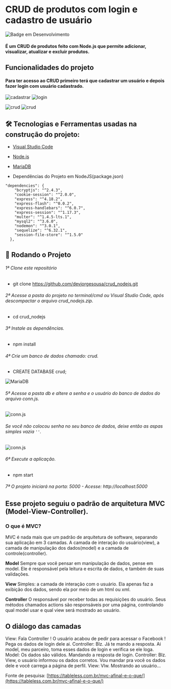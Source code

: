 # CRUD de produtos com login e cadastro de usuário

![Badge em Desenvolvimento](http://img.shields.io/static/v1?label=STATUS&message=EM%20DESENVOLVIMENTO&color=GREEN&style=for-the-badge)

#### É um CRUD de produtos feito com Node.js que permite adicionar, visualizar, atualizar e excluir produtos. 

## Funcionalidades do projeto

#### Para ter acesso ao CRUD primeiro terá que cadastrar um usuário e depois fazer login com usuário cadastrado.

![cadastrar](./Screenshots/cadastrar.png)
![login](./Screenshots/login.png)

![crud](./Screenshots/crud.png)
![crud](./Screenshots/crud2.png)

## 🛠 Tecnologias e Ferramentas usadas na construção do projeto:

- [Visual Studio Code](https://code.visualstudio.com/)

- [Node.js](https://nodejs.org/en/)
- [MariaDB](https://mariadb.org/)
- Dependências do Projeto em NodeJS(package.json)  
```
"dependencies": {
    "bcryptjs": "^2.4.3",
    "cookie-session": "^2.0.0",
    "express": "^4.18.2",
    "express-flash": "^0.0.2",
    "express-handlebars": "^6.0.7",
    "express-session": "^1.17.3",
    "multer": "^1.4.5-lts.1",
    "mysql2": "^3.6.0",
    "nodemon": "^3.0.1",
    "sequelize": "^6.32.1",
    "session-file-store": "^1.5.0"
  },
```

## 🎲 Rodando o Projeto 

###### 1ª Clone este repositório
* git clone https://github.com/devjorgesousa/crud_nodejs.git

###### 2ª Acesse a pasta do projeto no terminal/cmd ou Visual Studio Code, após descompactar o arquivo crud_nodejs.zip.
* cd crud_nodejs

###### 3ª Instale as dependências.
* npm install

###### 4ª Crie um banco de dados chamado: crud.
* CREATE DATABASE crud;

![MariaDB](./Screenshots/mariadb.png)

###### 5ª Acesse a pasta db e altere a senha e o usuário do banco de dados do arquivo conn.js.

![conn.js](./Screenshots/conn.png)

###### Se você não colocou senha no seu banco de dados, deixe então as aspas simples vazia ```''```.

![conn.js](./Screenshots/conn2.png)

###### 6ª Execute a aplicação.
* npm start

###### 7ª O projeto iniciará na porta: 5000 - Acesse: http://localhost:5000

## Esse projeto seguiu o padrão de arquitetura MVC (Model-View-Controller).

### O que é MVC?

MVC é nada mais que um padrão de arquitetura de software, separando sua aplicação em 3 camadas. A camada de interação do usuário(view), a camada de manipulação dos dados(model) e a camada de controle(controller).

**Model**
Sempre que você pensar em manipulação de dados, pense em model. Ele é responsável pela leitura e escrita de dados, e também de suas validações.

**View**
Simples: a camada de interação com o usuário. Ela apenas faz a  exibição dos dados, sendo ela por meio de um html ou xml.

**Controller**
O responsável por receber todas as requisições do usuário. Seus métodos chamados actions são responsáveis por uma página, controlando qual model usar e qual view será mostrado ao usuário.

## O diálogo das camadas

View: Fala Controller ! O usuário acabou de pedir para acessar o Facebook ! Pega os dados de login dele ai. Controller: Blz. Já te mando a resposta. Ai model, meu parceiro, toma esses dados de login e verifica se ele loga. Model: Os dados são válidos. Mandando a resposta de login. Controller: Blz. View, o usuário informou os dados corretos. Vou mandar pra você os dados dele e você carrega a página de perfil. View: Vlw. Mostrando ao usuário…

Fonte de pesquisa: [https://tableless.com.br/mvc-afinal-e-o-que/](https://tableless.com.br/mvc-afinal-e-o-que/)

